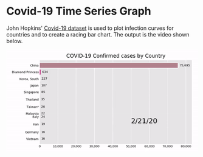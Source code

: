 # Covid-19 Time Series Graph
John Hopkins' [Covid-19 dataset](https://raw.githubusercontent.com/CSSEGISandData/COVID-19/master/csse_covid_19_data/csse_covid_19_time_series/time_series_covid19_confirmed_global.csv) is used to plot infection curves for countries and to create a racing bar chart. The output is the video shown below.
<p align="CENTER">
  <img src="output_video.gif" width=800>
</p>
